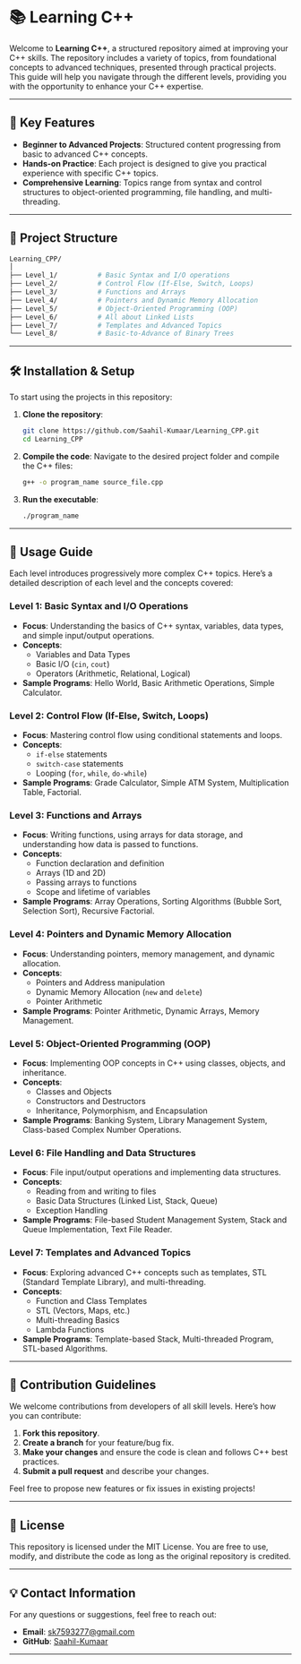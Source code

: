 # 📚 Learning C++ 

Welcome to **Learning C++**, a structured repository aimed at improving your C++ skills. The repository includes a variety of topics, from foundational concepts to advanced techniques, presented through practical projects. This guide will help you navigate through the different levels, providing you with the opportunity to enhance your C++ expertise.

---

## 🌟 Key Features
- **Beginner to Advanced Projects**: Structured content progressing from basic to advanced C++ concepts.
- **Hands-on Practice**: Each project is designed to give you practical experience with specific C++ topics.
- **Comprehensive Learning**: Topics range from syntax and control structures to object-oriented programming, file handling, and multi-threading.

---

## 📁 Project Structure

```bash
Learning_CPP/
│
├── Level_1/          # Basic Syntax and I/O operations
├── Level_2/          # Control Flow (If-Else, Switch, Loops)
├── Level_3/          # Functions and Arrays
├── Level_4/          # Pointers and Dynamic Memory Allocation
├── Level_5/          # Object-Oriented Programming (OOP)
├── Level_6/          # All about Linked Lists
├── Level_7/          # Templates and Advanced Topics
└── Level_8/          # Basic-to-Advance of Binary Trees
```

---

## 🛠️ Installation & Setup

To start using the projects in this repository:

1. **Clone the repository**:
   ```bash
   git clone https://github.com/Saahil-Kumaar/Learning_CPP.git
   cd Learning_CPP
   ```

2. **Compile the code**:
   Navigate to the desired project folder and compile the C++ files:
   ```bash
   g++ -o program_name source_file.cpp
   ```

3. **Run the executable**:
   ```bash
   ./program_name
   ```

---

## 🚀 Usage Guide

Each level introduces progressively more complex C++ topics. Here’s a detailed description of each level and the concepts covered:

### Level 1: Basic Syntax and I/O Operations
- **Focus**: Understanding the basics of C++ syntax, variables, data types, and simple input/output operations.
- **Concepts**: 
  - Variables and Data Types
  - Basic I/O (`cin`, `cout`)
  - Operators (Arithmetic, Relational, Logical)
- **Sample Programs**: Hello World, Basic Arithmetic Operations, Simple Calculator.

### Level 2: Control Flow (If-Else, Switch, Loops)
- **Focus**: Mastering control flow using conditional statements and loops.
- **Concepts**: 
  - `if-else` statements
  - `switch-case` statements
  - Looping (`for`, `while`, `do-while`)
- **Sample Programs**: Grade Calculator, Simple ATM System, Multiplication Table, Factorial.

### Level 3: Functions and Arrays
- **Focus**: Writing functions, using arrays for data storage, and understanding how data is passed to functions.
- **Concepts**: 
  - Function declaration and definition
  - Arrays (1D and 2D)
  - Passing arrays to functions
  - Scope and lifetime of variables
- **Sample Programs**: Array Operations, Sorting Algorithms (Bubble Sort, Selection Sort), Recursive Factorial.

### Level 4: Pointers and Dynamic Memory Allocation
- **Focus**: Understanding pointers, memory management, and dynamic allocation.
- **Concepts**: 
  - Pointers and Address manipulation
  - Dynamic Memory Allocation (`new` and `delete`)
  - Pointer Arithmetic
- **Sample Programs**: Pointer Arithmetic, Dynamic Arrays, Memory Management.

### Level 5: Object-Oriented Programming (OOP)
- **Focus**: Implementing OOP concepts in C++ using classes, objects, and inheritance.
- **Concepts**: 
  - Classes and Objects
  - Constructors and Destructors
  - Inheritance, Polymorphism, and Encapsulation
- **Sample Programs**: Banking System, Library Management System, Class-based Complex Number Operations.

### Level 6: File Handling and Data Structures
- **Focus**: File input/output operations and implementing data structures.
- **Concepts**: 
  - Reading from and writing to files
  - Basic Data Structures (Linked List, Stack, Queue)
  - Exception Handling
- **Sample Programs**: File-based Student Management System, Stack and Queue Implementation, Text File Reader.

### Level 7: Templates and Advanced Topics
- **Focus**: Exploring advanced C++ concepts such as templates, STL (Standard Template Library), and multi-threading.
- **Concepts**: 
  - Function and Class Templates
  - STL (Vectors, Maps, etc.)
  - Multi-threading Basics
  - Lambda Functions
- **Sample Programs**: Template-based Stack, Multi-threaded Program, STL-based Algorithms.

---

## 🤝 Contribution Guidelines

We welcome contributions from developers of all skill levels. Here’s how you can contribute:

1. **Fork this repository**.
2. **Create a branch** for your feature/bug fix.
3. **Make your changes** and ensure the code is clean and follows C++ best practices.
4. **Submit a pull request** and describe your changes.

Feel free to propose new features or fix issues in existing projects!

---

## 📄 License

This repository is licensed under the MIT License. You are free to use, modify, and distribute the code as long as the original repository is credited.

---

## 💡 Contact Information

For any questions or suggestions, feel free to reach out:

- **Email**: sk7593277@gmail.com
- **GitHub**: [Saahil-Kumaar](https://github.com/Saahil-Kumaar)

---
